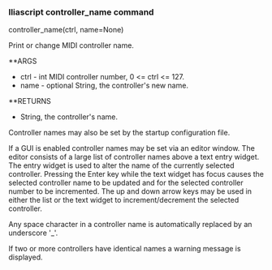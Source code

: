 ### lliascript controller_name command

controller_name(ctrl, name=None)

Print or change MIDI controller name.

**ARGS

-    ctrl - int MIDI controller number, 0 <= ctrl <= 127.
-    name - optional String, the controller's new name.

**RETURNS

-    String, the controller's name.


Controller names may also be set by the startup configuration file.


If a GUI is enabled controller names may be set via an editor window.  The
editor consists of a large list of controller names above a text entry
widget.  The entry widget is used to alter the name of the currently
selected controller.  Pressing the Enter key while the text widget has
focus causes the selected controller name to be updated and for the
selected controller number to be incremented.  The up and down arrow keys
may be used in either the list or the text widget to increment/decrement
the selected controller.   

Any space character in a controller name is automatically replaced by an
underscore '_'.

If two or more controllers have identical names a warning message is
displayed. 